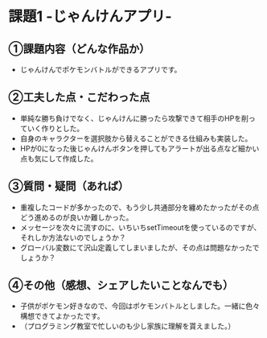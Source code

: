 # 課題1 -じゃんけんアプリ-

## ①課題内容（どんな作品か）
- じゃんけんでポケモンバトルができるアプリです。

## ②工夫した点・こだわった点
- 単純な勝ち負けでなく、じゃんけんに勝ったら攻撃できて相手のHPを削っていく作りとした。
- 自身のキャラクターを選択肢から替えることができる仕組みも実装した。
- HPが0になった後じゃんけんボタンを押してもアラートが出る点など細かい点も気にして作成した。

## ③質問・疑問（あれば）
- 重複したコードが多かったので、もう少し共通部分を纏めたかったがその点どう進めるのが良いか難しかった。
- メッセージを次々に流すのに、いちいちsetTimeoutを使っているのですが、それしか方法ないのでしょうか？
- グローバル変数にて沢山定義してしまいましたが、その点は問題なかったでしょうか？

## ④その他（感想、シェアしたいことなんでも）
- 子供がポケモン好きなので、今回はポケモンバトルとしました。一緒に色々構想できてよかったです。
- （プログラミング教室で忙しいのも少し家族に理解を貰えました。）
